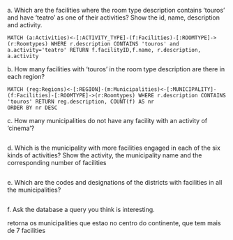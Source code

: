 a. Which are the facilities where the room type description contains ‘touros’ and
have ‘teatro’ as one of their activities? Show the id, name, description and
activity.

```
MATCH (a:Activities)<-[:ACTIVITY_TYPE]-(f:Facilities)-[:ROOMTYPE]->(r:Roomtypes) WHERE r.description CONTAINS 'touros' and a.activity='teatro' RETURN f.facilityID,f.name, r.description, a.activity
```

b. How many facilities with ‘touros’ in the room type description are there in
each region?

```
MATCH (reg:Regions)<-[:REGION]-(m:Municipalities)<-[:MUNICIPALITY]-(f:Facilities)-[:ROOMTYPE]->(r:Roomtypes) WHERE r.description CONTAINS 'touros' RETURN reg.description, COUNT(f) AS nr
ORDER BY nr DESC
```

c. How many municipalities do not have any facility with an activity of
‘cinema’?

```

```

d. Which is the municipality with more facilities engaged in each of the six kinds
of activities? Show the activity, the municipality name and the corresponding
number of facilities

```

```

e. Which are the codes and designations of the districts with facilities in all the
municipalities?

```

```

f. Ask the database a query you think is interesting.

retorna os municipalities que estao no centro do continente, que tem mais de 7 facilities

```

```


